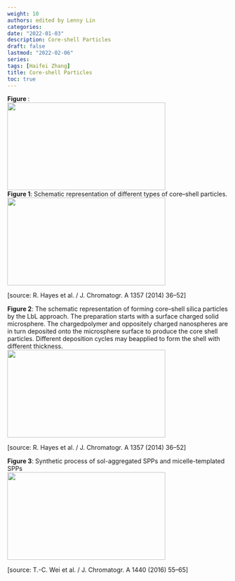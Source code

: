 ```yaml
---
weight: 10
authors: edited by Lenny Lin
categories: 
date: "2022-01-03"
description: Core-shell Particles
draft: false
lastmod: "2022-02-06"
series: 
tags: [Haifei Zhang]
title: Core-shell Particles
toc: true
---
```


<figcaption><b>Figure </b>: </figcaption>
<img width ="360" height= "200" src = "/docs/images/"/>



<!--more-->

<figcaption><b>Figure 1</b>: Schematic representation of different types of core–shell particles.</figcaption>
<img width ="360" height= "200" src = "/docs/images/Screenshot 2022-02-06 214502.png"/>

[source: R. Hayes et al. / J. Chromatogr. A 1357 (2014) 36–52]


<figcaption><b>Figure 2</b>: The schematic representation of forming core–shell silica particles by the LbL approach. The preparation starts with a surface charged solid microsphere. The chargedpolymer and oppositely charged nanospheres are in turn deposited onto the microsphere surface to produce the core shell particles. Different deposition cycles may beapplied to form the shell with different thickness.</figcaption>
<img width ="360" height= "200" src = "/docs/images/Screenshot 2022-02-06 214645.png"/>

[source: R. Hayes et al. / J. Chromatogr. A 1357 (2014) 36–52]


<figcaption><b>Figure 3</b>: Synthetic process of sol-aggregated SPPs and micelle-templated SPPs</figcaption>
<img width ="360" height= "200" src = "/docs/images/Screenshot 2022-02-06 223143.png"/>

[source: T.-C. Wei et al. / J. Chromatogr. A 1440 (2016) 55–65]
